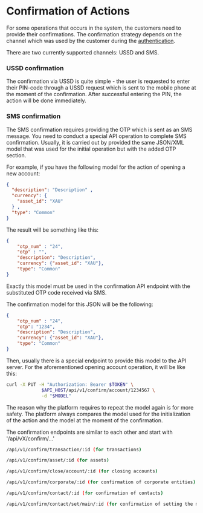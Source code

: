# Confirmation of Actions

For some operations that occurs in the system, the customers need to provide their
confirmations. The confirmation strategy depends on the channel which was used
by the customer during the [authentication](./authentication.md).

There are two currently supported channels: USSD and SMS.

### USSD confirmation

The confirmation via USSD is quite simple - the user is requested to enter their
PIN-code through a USSD request which is sent to the mobile phone at the moment
of the confirmation. After successful entering the PIN, the action will be done
immediately.

### SMS confirmation

The SMS confirmation requires providing the OTP which is sent as an SMS message.
You need to conduct a special API operation to complete SMS confirmation.
Usually, it is carried out by provided the same JSON/XML model that was used for
the initial operation but with the added OTP section.

For example, if you have the following model for the action of opening a new account:

```json
{
  "description": "Description" ,
  "currency": {
    "asset_id": "XAU"
  } ,
  "type": "Common"
}
```

The result will be something like this:

```json 
{
    "otp_num" : "24",
    "otp" : "",
    "description": "Description",
    "currency": {"asset_id": "XAU"},
    "type": "Common"
}
```

Exactly this model must be used in the confirmation API endpoint with the substituted
OTP code received via SMS.

The confirmation model for this JSON will be the following:

```json 
{
    "otp_num" : "24",
    "otp": "1234",
    "description": "Description",
    "currency": {"asset_id": "XAU"},
    "type": "Common"
}
```

Then, usually there is a special endpoint to provide this model to the API server. For the aforementioned
opening account operation, it will be like this:

```bash
curl -X PUT -H "Authorization: Bearer $TOKEN" \
             $API_HOST/api/v1/confirm/account/1234567 \
             -d "$MODEL"
```

The reason why the platform requires to repeat the model again is for more safety.
The platform always compares the model used for the initialization of the action and
the model at the moment of the confirmation.

The confirmation endpoints are similar to each other and start with '/api/vX/confirm/...'

```bash
/api/v1/confirm/transaction/:id (for transactions)
```

```bash
/api/v1/confirm/asset/:id (for assets)
```

```bash
/api/v1/confirm/close/account/:id (for closing accounts)
```

```bash
/api/v1/confirm/corporate/:id (for confirmation of corporate entities)
```

```bash
/api/v1/confirm/contact/:id (for confirmation of contacts)
```

```bash
/api/v1/confirm/contact/set/main/:id (for confirmation of setting the main contact)
```


